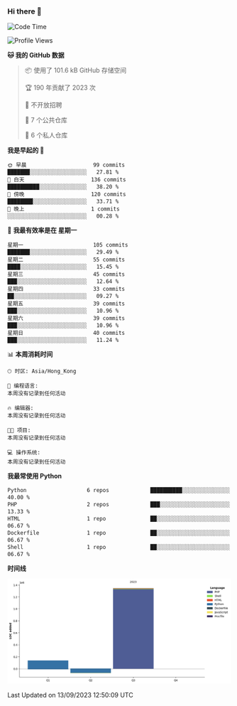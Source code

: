 ### Hi there 👋

<!--
**Mrzqd/Mrzqd** is a ✨ _special_ ✨ repository because its `README.md` (this file) appears on your GitHub profile.

Here are some ideas to get you started:

- 🔭 I’m currently working on ...
- 🌱 I’m currently learning ...
- 👯 I’m looking to collaborate on ...
- 🤔 I’m looking for help with ...
- 💬 Ask me about ...
- 📫 How to reach me: ...
- 😄 Pronouns: ...
- ⚡ Fun fact: ...
-->
<!--START_SECTION:waka-->
![Code Time](http://img.shields.io/badge/Code%20Time-142%20hrs%2044%20mins-blue)

![Profile Views](http://img.shields.io/badge/%E4%B8%AA%E4%BA%BA%E8%B5%84%E6%96%99%E8%A7%82%E7%9C%8B%E6%AC%A1%E6%95%B0-10-blue)

**🐱 我的 GitHub 数据** 

> 📦  使用了 101.6 kB GitHub 存储空间 
 > 
> 🏆 190 年贡献了 2023 次
 > 
> 🚫 不开放招聘
 > 
> 📜 7 个公共仓库 
 > 
> 🔑 6 个私人仓库 
 > 
**我是早起的 🐤** 

```text
🌞 早晨                     99 commits          ███████░░░░░░░░░░░░░░░░░░   27.81 % 
🌆 白天                     136 commits         ██████████░░░░░░░░░░░░░░░   38.20 % 
🌃 傍晚                     120 commits         ████████░░░░░░░░░░░░░░░░░   33.71 % 
🌙 晚上                     1 commits           ░░░░░░░░░░░░░░░░░░░░░░░░░   00.28 % 
```
📅 **我最有效率是在 星期一** 

```text
星期一                      105 commits         ███████░░░░░░░░░░░░░░░░░░   29.49 % 
星期二                      55 commits          ████░░░░░░░░░░░░░░░░░░░░░   15.45 % 
星期三                      45 commits          ███░░░░░░░░░░░░░░░░░░░░░░   12.64 % 
星期四                      33 commits          ██░░░░░░░░░░░░░░░░░░░░░░░   09.27 % 
星期五                      39 commits          ███░░░░░░░░░░░░░░░░░░░░░░   10.96 % 
星期六                      39 commits          ███░░░░░░░░░░░░░░░░░░░░░░   10.96 % 
星期日                      40 commits          ███░░░░░░░░░░░░░░░░░░░░░░   11.24 % 
```


📊 **本周消耗时间** 

```text
🕑︎ 时区: Asia/Hong_Kong

💬 编程语言: 
本周没有记录到任何活动

🔥 编辑器: 
本周没有记录到任何活动

🐱‍💻 项目: 
本周没有记录到任何活动

💻 操作系统: 
本周没有记录到任何活动
```

**我最常使用 Python** 

```text
Python                   6 repos             ██████████░░░░░░░░░░░░░░░   40.00 % 
PHP                      2 repos             ███░░░░░░░░░░░░░░░░░░░░░░   13.33 % 
HTML                     1 repo              ██░░░░░░░░░░░░░░░░░░░░░░░   06.67 % 
Dockerfile               1 repo              ██░░░░░░░░░░░░░░░░░░░░░░░   06.67 % 
Shell                    1 repo              ██░░░░░░░░░░░░░░░░░░░░░░░   06.67 % 
```



**时间线**

![Lines of Code chart](https://raw.githubusercontent.com/Mrzqd/Mrzqd/main/assets/bar_graph.png)


 Last Updated on 13/09/2023 12:50:09 UTC
<!--END_SECTION:waka-->
